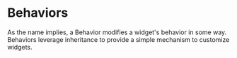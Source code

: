 # Behaviors

As the name implies, a Behavior modifies a widget's behavior in some way. Behaviors leverage
inheritance to provide a simple mechanism to customize widgets.
